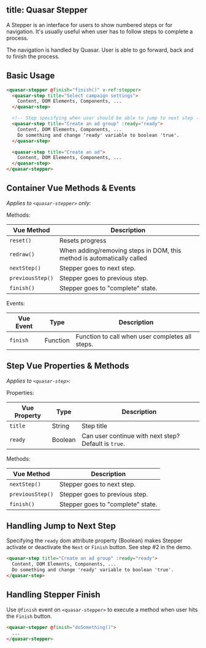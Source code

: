 title: Quasar Stepper
---
A Stepper is an interface for users to show numbered steps or for navigation. It's usually useful when user has to follow steps to complete a process.

<input type="hidden" data-fullpage-demo="web-components/stepper">

The navigation is handled by Quasar. User is able to go forward, back and to finish the process.

## Basic Usage

``` html
<quasar-stepper @finish="finish()" v-ref:stepper>
  <quasar-step title="Select campaign settings">
    Content, DOM Elements, Components, ...
  </quasar-step>

  <!-- Step specifying when user should be able to jump to next step -->
  <quasar-step title="Create an ad group" :ready="ready">
    Content, DOM Elements, Components, ...
    Do something and change 'ready' variable to boolean 'true'.
  </quasar-step>

  <quasar-step title="Create an ad">
    Content, DOM Elements, Components, ...
  </quasar-step>
</quasar-stepper>
```

## Container Vue Methods & Events

*Applies to `<quasar-stepper>` only:*

Methods:

| Vue Method | Description |
| --- | --- |
| `reset()` | Resets progress |
| `redraw()` | When adding/removing steps in DOM, this method is automatically called |
| `nextStep()` | Stepper goes to next step. |
| `previousStep()` | Stepper goes to previous step. |
| `finish()` | Stepper goes to "complete" state. |

Events:

| Vue Event | Type | Description |
| --- | --- | --- |
| `finish` | Function | Function to call when user completes all steps. |

## Step Vue Properties & Methods

*Applies to `<quasar-step>`:*

Properties:

| Vue Property | Type | Description |
| --- | --- | --- |
| `title` | String | Step title |
| `ready` | Boolean | Can user continue with next step? Default is `true`. |

Methods:

| Vue Method | Description |
| --- | --- |
| `nextStep()` | Stepper goes to next step. |
| `previousStep()` | Stepper goes to previous step. |
| `finish()` | Stepper goes to "complete" state. |

## Handling Jump to Next Step
Specifying the `ready` dom attribute property (Boolean) makes Stepper activate or deactivate the `Next` or `Finish` button. See step #2 in the demo.

``` html
<quasar-step title="Create an ad group" :ready="ready">
  Content, DOM Elements, Components, ...
  Do something and change 'ready' variable to boolean 'true'.
</quasar-step>
```

## Handling Stepper Finish
Use `@finish` event on `<quasar-stepper>` to execute a method when user hits the `Finish` button.
``` html
<quasar-stepper @finish="doSomething()">
  ...
</quasar-stepper>
```
